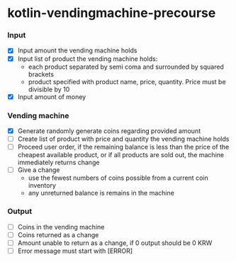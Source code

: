 # kotlin-vendingmachine-precourse

### Input
- [x] Input amount the vending machine holds
- [x] Input list of product the vending machine holds:
  - each product separated by semi coma and surrounded by squared brackets
  - product specified with product name, price, quantity. Price must be divisible by 10
- [x] Input amount of money

### Vending machine
- [x] Generate randomly generate coins regarding provided amount
- [ ] Create list of product with price and quantity the vending machine holds
- [ ] Proceed user order, if the remaining balance is less than the price of the cheapest available product, or if all products are sold out, the machine immediately returns change 
- [ ] Give a change
  - use the fewest numbers of coins possible from a current coin inventory
  - any unreturned balance is remains in the machine

### Output
- [ ] Coins in the vending machine
- [ ] Coins returned as a change
- [ ] Amount unable to return as a change, if 0 output should be 0 KRW
- [ ] Error message must start with [ERROR]
